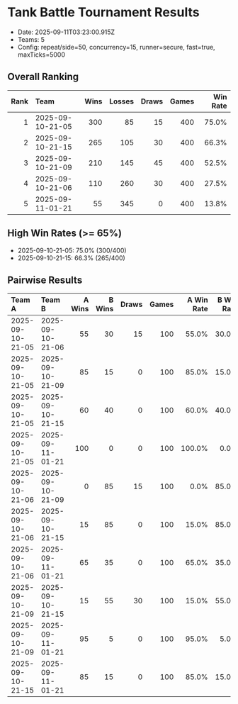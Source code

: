 # Tank Battle Tournament Results

- Date: 2025-09-11T03:23:00.915Z
- Teams: 5
- Config: repeat/side=50, concurrency=15, runner=secure, fast=true, maxTicks=5000

## Overall Ranking

| Rank | Team | Wins | Losses | Draws | Games | Win Rate |
|---:|:---|---:|---:|---:|---:|---:|
| 1 | 2025-09-10-21-05 | 300 | 85 | 15 | 400 | 75.0% |
| 2 | 2025-09-10-21-15 | 265 | 105 | 30 | 400 | 66.3% |
| 3 | 2025-09-10-21-09 | 210 | 145 | 45 | 400 | 52.5% |
| 4 | 2025-09-10-21-06 | 110 | 260 | 30 | 400 | 27.5% |
| 5 | 2025-09-11-01-21 | 55 | 345 | 0 | 400 | 13.8% |

## High Win Rates (>= 65%)

- 2025-09-10-21-05: 75.0% (300/400)
- 2025-09-10-21-15: 66.3% (265/400)

## Pairwise Results

| Team A | Team B | A Wins | B Wins | Draws | Games | A Win Rate | B Win Rate |
|:--|:--|--:|--:|--:|--:|--:|--:|
| 2025-09-10-21-05 | 2025-09-10-21-06 | 55 | 30 | 15 | 100 | 55.0% | 30.0% |
| 2025-09-10-21-05 | 2025-09-10-21-09 | 85 | 15 | 0 | 100 | 85.0% | 15.0% |
| 2025-09-10-21-05 | 2025-09-10-21-15 | 60 | 40 | 0 | 100 | 60.0% | 40.0% |
| 2025-09-10-21-05 | 2025-09-11-01-21 | 100 | 0 | 0 | 100 | 100.0% | 0.0% |
| 2025-09-10-21-06 | 2025-09-10-21-09 | 0 | 85 | 15 | 100 | 0.0% | 85.0% |
| 2025-09-10-21-06 | 2025-09-10-21-15 | 15 | 85 | 0 | 100 | 15.0% | 85.0% |
| 2025-09-10-21-06 | 2025-09-11-01-21 | 65 | 35 | 0 | 100 | 65.0% | 35.0% |
| 2025-09-10-21-09 | 2025-09-10-21-15 | 15 | 55 | 30 | 100 | 15.0% | 55.0% |
| 2025-09-10-21-09 | 2025-09-11-01-21 | 95 | 5 | 0 | 100 | 95.0% | 5.0% |
| 2025-09-10-21-15 | 2025-09-11-01-21 | 85 | 15 | 0 | 100 | 85.0% | 15.0% |
